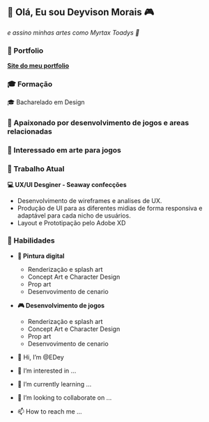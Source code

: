 ## 👋 Olá, Eu sou Deyvison Morais 🎮 
*e assino minhas artes como Myrtax Toadys 🎨*


### 📂 Portfolio
**[Site do meu portfolio](https://edey.github.io/Portfolio/)**

### 🎓 Formação
🎓 Bacharelado em Design 


### 💖 Apaixonado por desenvolvimento de jogos e areas relacionadas 

### 👀 Interessado em arte para jogos

### 🧰 Trabalho Atual
**💻 UX/UI Desginer - Seaway confecções** </br>
- Desenvolvimento de wireframes e analises de UX. 
- Produção de UI para as diferentes midias de forma responsiva e adaptável para cada nicho de usuários. 
- Layout e Prototipação pelo Adobe XD

### 🔨 Habilidades
- **🎨 Pintura digital**
  - Renderização e splash art 
  - Concept Art e Character Design 
  - Prop art 
  - Desenvovimento de cenario 

- **🎮 Desenvolvimento de jogos**
  - Renderização e splash art 
  - Concept Art e Character Design 
  - Prop art 
  - Desenvovimento de cenario 


- 👋 Hi, I’m @EDey
- 👀 I’m interested in ...
- 🌱 I’m currently learning ...
- 💞️ I’m looking to collaborate on ...
- 📫 How to reach me ...

<!---
EDey/EDey is a ✨ special ✨ repository because its `README.md` (this file) appears on your GitHub profile.
You can click the Preview link to take a look at your changes.
--->

